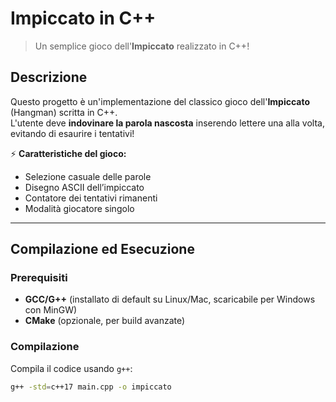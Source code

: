 # Impiccato in C++ 

> Un semplice gioco dell'**Impiccato** realizzato in C++!

## Descrizione
Questo progetto è un'implementazione del classico gioco dell'**Impiccato** (Hangman) scritta in C++.  
L'utente deve **indovinare la parola nascosta** inserendo lettere una alla volta, evitando di esaurire i tentativi!  

⚡ **Caratteristiche del gioco:**
- Selezione casuale delle parole    
- Disegno ASCII dell’impiccato  
- Contatore dei tentativi rimanenti  
- Modalità giocatore singolo  

---

## **Compilazione ed Esecuzione**
### **Prerequisiti**
- **GCC/G++** (installato di default su Linux/Mac, scaricabile per Windows con MinGW)
- **CMake** (opzionale, per build avanzate)

### **Compilazione**
Compila il codice usando `g++`:

```sh
g++ -std=c++17 main.cpp -o impiccato
